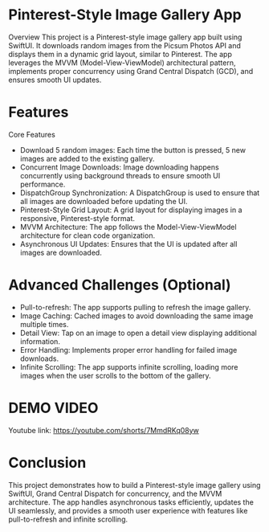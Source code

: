 # Pinterest-Style Image Gallery App
Overview
This project is a Pinterest-style image gallery app built using SwiftUI. It downloads random images from the Picsum Photos API and displays them in a dynamic grid layout, similar to Pinterest. The app leverages the MVVM (Model-View-ViewModel) architectural pattern, implements proper concurrency using Grand Central Dispatch (GCD), and ensures smooth UI updates.

# Features
Core Features
- Download 5 random images: Each time the button is pressed, 5 new images are added to the existing gallery.
- Concurrent Image Downloads: Image downloading happens concurrently using background threads to ensure smooth UI performance.
- DispatchGroup Synchronization: A DispatchGroup is used to ensure that all images are downloaded before updating the UI.
- Pinterest-Style Grid Layout: A grid layout for displaying images in a responsive, Pinterest-style format.
- MVVM Architecture: The app follows the Model-View-ViewModel architecture for clean code organization.
- Asynchronous UI Updates: Ensures that the UI is updated after all images are downloaded.

# Advanced Challenges (Optional)
- Pull-to-refresh: The app supports pulling to refresh the image gallery.
- Image Caching: Cached images to avoid downloading the same image multiple times.
- Detail View: Tap on an image to open a detail view displaying additional information.
- Error Handling: Implements proper error handling for failed image downloads.
- Infinite Scrolling: The app supports infinite scrolling, loading more images when the user scrolls to the bottom of the gallery.

# DEMO VIDEO
Youtube link: https://youtube.com/shorts/7MmdRKq08yw

# Conclusion
This project demonstrates how to build a Pinterest-style image gallery using SwiftUI, Grand Central Dispatch for concurrency, and the MVVM architecture. The app handles asynchronous tasks efficiently, updates the UI seamlessly, and provides a smooth user experience with features like pull-to-refresh and infinite scrolling.